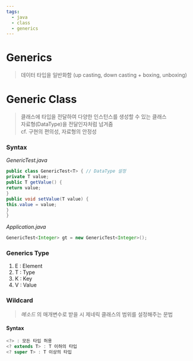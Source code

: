 ```yaml
---
tags:
  - java
  - class
  - generics
---
```

# Generics
> 데이터 타입을 일반화함 (up casting, down casting + boxing, unboxing) <br/>
# Generic Class
> 클래스에 타입을 전달하여 다양한 인스턴스를 생성할 수 있는 클래스 <br/>
> 자료형(DataType)을 전달인자처럼 넘겨줌 <br/>
> cf. 구현의 편의성, 자료형의 안정성

### Syntax

_GenericTest.java_
```Java
public class GenericTest<T> { // DataType 설정 
private T value;  
public T getValue() {  
return value;  
}  
public void setValue(T value) {  
this.value = value;  
}  
}
```

_Application.java_
```Java
GenericTest<Integer> gt = new GenericTest<Integer>();
```

### Generics Type
1. E : Element
2. T : Type
3. K : Key
4. V : Value
### Wildcard
> _메소드_ 의 매개변수로 받을 시 제네릭 클래스의 범위를 설정해주는 문법

#### Syntax
```Java
<?> : 모든 타입 허용
<? extends T> : T 이하의 타입
<? super T> : T 이상의 타입
```